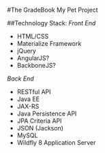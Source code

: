 #The GradeBook
My Pet Project

##Technology Stack:
*Front End*
* HTML/CSS
* Materialize Framework
* jQuery
* AngularJS?
* BackboneJS?

*Back End*
* RESTful API
* Java EE
* JAX-RS
* Java Persistence API
* JPA Criteria API
* JSON (Jackson)
* MySQL
* Wildfly 8 Application Server



